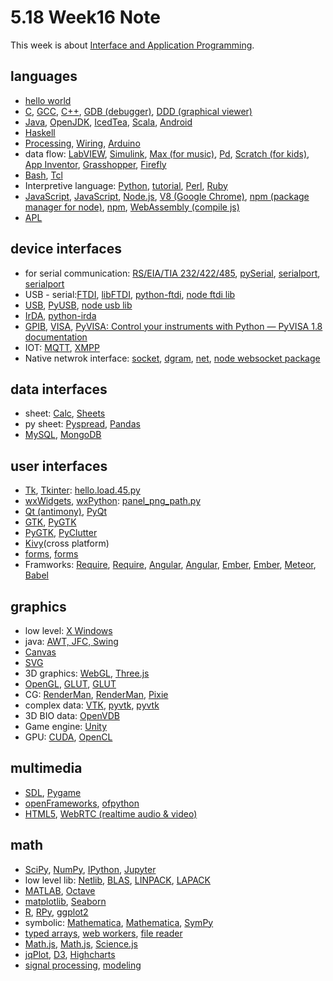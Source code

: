 # 5.18 Week16 Note

This week is about [Interface and Application Programming](http://academy.cba.mit.edu/classes/interface_application_programming/index.html).

## languages

- [hello world](http://helloworldcollection.de/)
- [C](http://publications.gbdirect.co.uk/c_book/), [GCC](http://gcc.gnu.org/), [C++](http://gcc.gnu.org/projects/cxx0x.html), [GDB (debugger)](http://www.gnu.org/software/gdb/), [DDD (graphical viewer)](http://www.gnu.org/software/ddd/)
- [Java](http://www.java.com/), [OpenJDK](http://openjdk.java.net/), [IcedTea](http://icedtea.classpath.org/wiki/Main_Page), [Scala](http://www.scala-lang.org/), [Android](http://developer.android.com/index.html)
- [Haskell](https://www.haskell.org/)
- [Processing](http://processing.org/), [Wiring](http://www.wiring.org.co/), [Arduino](http://www.arduino.cc/)
- data flow: [LabVIEW](http://www.ni.com/labview/), [Simulink](http://www.mathworks.com/products/simulink/), [Max (for music)](http://cycling74.com/), [Pd](http://puredata.info/), [Scratch (for kids)](http://scratch.mit.edu/), [App Inventor](http://appinventor.mit.edu/), [Grasshopper](http://www.grasshopper3d.com/), [Firefly](http://www.fireflyexperiments.com/)
- [Bash](http://www.gnu.org/s/bash/), [Tcl](http://www.tcl.tk/)
- Interpretive language: [Python](http://www.python.org/), [tutorial](http://docs.python.org/tutorial/), [Perl](http://www.perl.org/), [Ruby](http://www.ruby-lang.org/en/)
- [JavaScript](http://www.ecmascript.org/), [JavaScript](http://www.ecmascript.org/), [Node.js](http://nodejs.org/), [V8 (Google Chrome)](https://developers.google.com/v8/), [npm (package manager for node)](https://www.npmjs.org/), [npm](https://www.npmjs.org/), [WebAssembly (compile js)](https://webassembly.github.io/)
- [APL](http://tryapl.org/)

## device interfaces
- for serial communication: [RS/EIA/TIA 232/422/485](http://www.camiresearch.com/Data_Com_Basics/RS232_standard.html), [pySerial](https://github.com/pyserial/pyserial), [serialport](https://www.npmjs.org/package/serialport), [serialport](https://www.npmjs.org/package/serialport)
- USB - serial:[FTDI](http://www.ftdichip.com/), [libFTDI](http://www.intra2net.com/en/developer/libftdi/), [python-ftdi](http://packages.ubuntu.com/python-ftdi), [node ftdi lib](https://www.npmjs.com/package/ftdi)
- [USB](http://www.usb.org/), [PyUSB](http://sourceforge.net/apps/trac/pyusb/), [node usb lib](https://www.npmjs.com/package/usb) 
- [IrDA](http://www.irda.org/), [python-irda](https://pypi.python.org/pypi/irda)
- [GPIB](http://www.ni.com/gpib/), [VISA](http://www.ni.com/visa/), [PyVISA: Control your instruments with Python — PyVISA 1.8 documentation](https://pyvisa.readthedocs.io/en/stable/)
- IOT: [MQTT](http://mqtt.org/), [XMPP](http://xmpp.org/about-xmpp/)
- Native netwrok interface: [socket](http://docs.python.org/2/library/socket.html), [dgram](https://nodejs.org/api/dgram.html), [net](https://nodejs.org/api/net.html), [node websocket package](https://www.npmjs.org/package/ws)

## data interfaces
- sheet: [Calc](https://www.libreoffice.org/discover/calc/), [Sheets](https://www.google.com/sheets/about/)
- py sheet: [Pyspread](http://manns.github.io/pyspread/), [Pandas](http://pandas.pydata.org/)
- [MySQL](https://www.mysql.com/), [MongoDB](https://www.mongodb.org/)

## user interfaces
- [Tk](http://www.tcl.tk/), [Tkinter](http://www.pythonware.com/library/tkinter/introduction/index.htm): [hello.load.45.py](http://academy.cba.mit.edu/classes/input_devices/step/hello.load.45.py)
- [wxWidgets](http://wxwidgets.org/), [wxPython](http://www.wxpython.org/): [panel_png_path.py](http://kokompe.cba.mit.edu/index.html)
- [Qt (antimony)](http://qt.digia.com/), [PyQt](http://wiki.python.org/moin/PyQt)
- [GTK](http://www.gtk.org/), [PyGTK](http://www.pygtk.org/)
- [PyGTK](http://www.pygtk.org/), [PyClutter](http://www.modrana.org/pyclutter_tutorial/tutorial/html/sec-pyclutter.html)
- [Kivy](http://kivy.org/)(cross platform)
- [forms](http://www.w3.org/TR/html5/forms.html), [forms](http://www.w3.org/TR/html5/forms.html)
- Framworks: [Require](http://requirejs.org/), [Require](http://requirejs.org/), [Angular](https://angularjs.org/), [Angular](https://angularjs.org/), [Ember](http://emberjs.com/), [Ember](http://emberjs.com/), [Meteor](https://www.meteor.com/), [Babel](https://babeljs.io/)


## graphics
- low level: [X Windows](http://www.x.org/)
- java: [AWT, JFC, Swing](http://www.oracle.com/technetwork/java/index.html)
- [Canvas](http://www.w3.org/TR/2dcontext/)
- [SVG](http://www.w3.org/TR/SVG/)
- 3D graphics: [WebGL](http://www.khronos.org/webgl/), [Three.js](http://threejs.org/)
- [OpenGL](http://www.opengl.org/), [GLUT](http://www.opengl.org/resources/libraries/glut/), [GLUT](http://www.opengl.org/resources/libraries/glut/)
- CG: [RenderMan](http://renderman.pixar.com/view/non-commercial-renderman), [RenderMan](http://renderman.pixar.com/view/non-commercial-renderman), [Pixie](http://www.renderpixie.com/)
- complex data: [VTK](http://www.vtk.org/), [pyvtk](http://www.vtk.org/Wiki/VTK/Writing_VTK_files_using_python), [pyvtk](http://www.vtk.org/Wiki/VTK/Writing_VTK_files_using_python)
- 3D BIO data: [OpenVDB](http://www.openvdb.org/)
- Game engine: [Unity](https://unity3d.com/webplayer)
- GPU: [CUDA](https://developer.nvidia.com/cuda-zone), [OpenCL](https://www.khronos.org/opencl/)

## multimedia
- [SDL](http://www.libsdl.org/), [Pygame](http://www.pygame.org/)
- [openFrameworks](http://www.openframeworks.cc/), [ofpython](http://code.google.com/p/openframeworks-python-bindings/downloads/list)
- [HTML5](http://www.html5rocks.com/en/features/multimedia), [WebRTC (realtime audio & video)](http://www.webrtc.org/)

## math
- [SciPy](http://www.scipy.org/), [NumPy](http://www.numpy.org/), [IPython](http://ipython.org/), [Jupyter](http://jupyter.org/)
- low level lib: [Netlib](http://www.netlib.org/), [BLAS](http://www.netlib.org/blas/), [LINPACK](http://www.netlib.org/linpack/), [LAPACK](http://www.netlib.org/lapack/)
- [MATLAB](http://www.mathworks.com/), [Octave](http://www.gnu.org/software/octave/)
- [matplotlib](http://matplotlib.org/), [Seaborn](http://stanford.edu/~mwaskom/software/seaborn/)
- [R](http://www.r-project.org/), [RPy](http://rpy.sourceforge.net/), [ggplot2](http://ggplot2.org/)
- symbolic: [Mathematica](http://www.wolfram.com/), [Mathematica](http://www.wolfram.com/), [SymPy](http://docs.sympy.org/)
- [typed arrays](https://developer.mozilla.org/en-US/docs/Web/JavaScript/Typed_arrays), [web workers](https://developer.mozilla.org/en-US/docs/Web/Guide/Performance/Using_web_workers), [file reader](https://developer.mozilla.org/en-US/docs/Web/API/FileReader)
- [Math.js](http://mathjs.org/), [Math.js](http://mathjs.org/), [Science.js](https://www.npmjs.org/package/science)
- [jqPlot](http://www.jqplot.com/), [D3](http://d3js.org/), [Highcharts](http://www.highcharts.com/)
- [signal processing](http://www.rle.mit.edu/dspg/pub_books.html), [modeling](http://www.cambridge.org/us/academic/subjects/physics/computational-science-and-modelling/nature-mathematical-modeling)